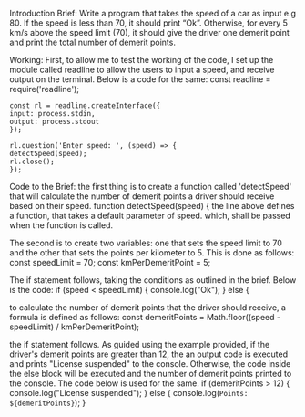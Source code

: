 Introduction
Brief: 
Write a program that takes the speed of a car as input e.g 80. If the speed is less than 70, it should print “Ok”. Otherwise, for every 5 km/s above the speed limit (70), it should give the driver one demerit point and print the total number of demerit points.

Working:
First, to allow me to test the working of the code, I set up the module called readline to allow the users to input a speed, and receive output on the terminal. Below is a code for the same: 
    const readline = require('readline');

    const rl = readline.createInterface({
    input: process.stdin,
    output: process.stdout
    });

    rl.question('Enter speed: ', (speed) => {
    detectSpeed(speed);
    rl.close();
    });

Code to the Brief:
the first thing is to create a function called 'detectSpeed' that will calculate the number of demerit points a driver should receive based on their speed. 
    function detectSpeed(speed) {
the line above defines a function, that takes a default parameter of speed. which, shall be passed when the function is called. 

The second is to create two variables: one that sets the speed limit to 70 and the other that sets the points per kilometer to 5. This is done as follows: 
    const speedLimit = 70;
    const kmPerDemeritPoint = 5;

The if statement follows, taking the conditions as outlined in the brief. Below is the code: 
    if (speed < speedLimit) {
    console.log("Ok");
     } else {

to calculate the number of demerit points that the driver should receive, a formula is defined as follows: 
        const demeritPoints = Math.floor((speed - speedLimit) / kmPerDemeritPoint);


the if statement follows. As guided using the example provided, if the driver's demerit points are greater than 12, the an output code is executed and prints "License suspended" to the console. Otherwise, the code inside the else block will be executed and the number of demerit points printed to the console. The code below is used for the same. 
    if (demeritPoints > 12) {
    console.log("License suspended");
    } else {
      console.log(`Points: ${demeritPoints}`);
    }
